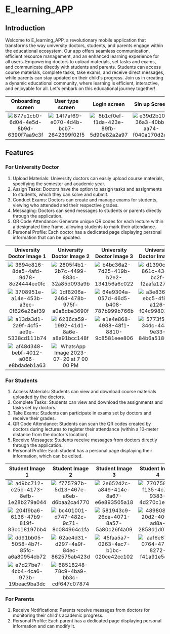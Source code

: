  # E_learning_APP

## Introduction

Welcome to E_learning_APP, a revolutionary mobile application that transforms the way university doctors, students, and parents engage within the educational ecosystem. Our app offers seamless communication, efficient resource management, and an enhanced learning experience for all users. Empowering doctors to upload materials, set tasks and exams, and communicate directly with students and parents. Students can access course materials, complete tasks, take exams, and receive direct messages, while parents can stay updated on their child's progress. Join us in creating a dynamic educational community, where learning is efficient, interactive, and enjoyable for all. Let's embark on this educational journey together!

| Onboarding screen | User type screen | Login screen | Sin up Screen|
|:--------------------:|:--------------------:|:--------------------:|:--------------------:|
| ![877e1cb0-6d04-4e5d-8b9d-6390f7aa9c3f](https://github.com/Mohamed-Ismail-Salah/e_learning/assets/109285951/bedf37cd-bb12-432b-83ce-d9b9888142ea) | ![14f7af69-e070-4d4b-bcb7-2642399f02f5](https://github.com/Mohamed-Ismail-Salah/e_learning/assets/109285951/de867cd0-0c5c-4f3a-85a6-6ecbd8c00576) | ![8b1cf0ef-f1da-423e-89fb-5d90e82a2a97](https://github.com/Mohamed-Ismail-Salah/e_learning/assets/109285951/0cc9e31d-b050-49b6-80df-478accca00f2) | ![e39d2b10-36a3-40bb-aa74-f040a170d2e7](https://github.com/Mohamed-Ismail-Salah/e_learning/assets/109285951/b141f1c6-62c0-407e-9377-7319b33cae80) |

## Features

### For University Doctor

1. Upload Materials: University doctors can easily upload course materials, specifying the semester and academic year.
2. Assign Tasks: Doctors have the option to assign tasks and assignments to students, which they can solve and submit.
3. Conduct Exams: Doctors can create and manage exams for students, viewing who attended and their respective grades.
4. Messaging: Doctors can send messages to students or parents directly through the application.
5. QR Code Attendance: Generate unique QR codes for each lecture within a designated time frame, allowing students to mark their attendance.
6. Personal Profile: Each doctor has a dedicated page displaying personal information that can be updated.

| University Doctor Image 1 | University Doctor Image 2 | University Doctor Image 3 | University Doctor Image 4 |
|:-------------------------:|:-------------------------:|:-------------------------:|:-------------------------:|
| ![3694c816-8de5-4afd-9d78-8e24444ee0fc](https://github.com/Mohamed-Ismail-Salah/e_learning/assets/109285951/7ee9cb3c-ef4a-4e86-8070-dbfdb4c42775) | ![2805f4b1-2b7c-4499-883c-32a85d093a9b](https://github.com/Mohamed-Ismail-Salah/e_learning/assets/109285951/85a7364b-3278-4684-8458-883c80a9ef08) | ![b4bc36a2-7d25-419b-b2e2-134156a6c022](https://github.com/Mohamed-Ismail-Salah/e_learning/assets/109285951/c912a618-1eaf-4497-acf5-918d62fc793c) | ![d1390ca2-861c-4340-bc2f-f2aafa127da7](https://github.com/Mohamed-Ismail-Salah/e_learning/assets/109285951/55b561f2-d8e9-43b3-9a29-0880ecb5ec85) |
| ![3708951e-a14e-453b-a3ec-0f626e26ef39](https://github.com/Mohamed-Ismail-Salah/e_learning/assets/109285951/bd2e46b1-6b89-450f-a473-77ccc7cc6721) | ![1df8206a-2464-478b-975f-a0a8dbe3690f](https://github.com/Mohamed-Ismail-Salah/e_learning/assets/109285951/aa813a93-f526-469a-871c-d1f8fe94a27e) | ![64e9304a-057d-46d5-b408-787b999b766b](https://github.com/Mohamed-Ismail-Salah/e_learning/assets/109285951/d16f4fc2-b391-40e4-b204-e94c4c03effa) | ![a3e836c8-ebc5-4f8d-a126-f04c99801a2e](https://github.com/Mohamed-Ismail-Salah/e_learning/assets/109285951/befa24f8-beab-4545-b3cd-286bbaacfe4c) |
| ![a13da3d1-2a9f-4cf5-ae9e-5338cd111b74](https://github.com/Mohamed-Ismail-Salah/e_learning/assets/109285951/3f5fc63e-aec0-42d9-886c-15482031a671) | ![6236ca59-1992-41d1-8a6e-a8a91bcc148f](https://github.com/Mohamed-Ismail-Salah/e_learning/assets/109285951/8fc2c252-2b87-42d7-b16a-6853a6e8cf62) | ![e1e4e868-4988-48f1-8810-9c8581eee806](https://github.com/Mohamed-Ismail-Salah/e_learning/assets/109285951/4dcf7f30-326a-4545-bf9c-64ff24c92873) | ![5773f581-34dc-4442-9e33-84b6a5186e47](https://github.com/Mohamed-Ismail-Salah/e_learning/assets/109285951/2f1baab8-a15f-407d-a8f2-8d46d5f13089) |
| ![af48d348-bebf-4012-a066-e8bdadeb1a63](https://github.com/Mohamed-Ismail-Salah/e_learning/assets/109285951/eb144c0e-358f-452e-a1d5-448b02bf0851) | ![WhatsApp Image 2023-07-20 at 7 00 00 PM](https://github.com/Mohamed-Ismail-Salah/e_learning/assets/109285951/ea60750d-4c48-4853-9f14-76ae9c35792d) | | |

### For Students

1. Access Materials: Students can view and download course materials uploaded by the doctors.
2. Complete Tasks: Students can view and download the assignments and tasks set by doctors.
3. Take Exams: Students can participate in exams set by doctors and receive their grades.
4. QR Code Attendance: Students can scan the QR codes created by doctors during lectures to register their attendance (within a 10-meter distance from the doctor's location).
5. Receive Messages: Students receive messages from doctors directly through the application.
6. Personal Profile: Each student has a personal page displaying their information, which can be edited.

| Student Image 1 | Student Image 2 | Student Image 3 | Student Image 4 |
|:---------------:|:---------------:|:---------------:|:---------------:|
| ![ad9bc712-c25b-4173-8efb-1e28b279a044](https://github.com/Mohamed-Ismail-Salah/e_learning/assets/109285951/34cc5f5a-9eea-4631-8983-f8f6693c0e09) | ![f775797b-5d13-467e-a6eb-d6baa2ca4770](https://github.com/Mohamed-Ismail-Salah/e_learning/assets/109285951/5656fb2d-8bf8-4929-a02d-c8314fe97a64) | ![2e652d2c-a849-414e-8a67-e6e893505a18](https://github.com/Mohamed-Ismail-Salah/e_learning/assets/109285951/cda96803-917f-4913-9df0-21fc6ac1c01d) | ![770758fe-f135-4c78-9383-4d270c1efb11](https://github.com/Mohamed-Ismail-Salah/e_learning/assets/109285951/ddf04625-e723-46f7-b4eb-943dd5ed4770) |
| ![204f9ba6-6136-47b9-819f-83cc18197bb4](https://github.com/Mohamed-Ismail-Salah/e_learning/assets/109285951/8d627e1e-e1a7-444e-b2a3-2123e75e41f7) | ![bc401001-d747-482c-9c71-8c084964c1fa](https://github.com/Mohamed-Ismail-Salah/e_learning/assets/109285951/e7162dd4-1617-4933-ba50-81c5402ee779) | ![581943c9-26ce-4071-8a57-5a80c26f4a09](https://github.com/Mohamed-Ismail-Salah/e_learning/assets/109285951/7afff33e-d083-46cb-bd21-820b0042ebbf) | ![4898087c-20d2-4001-ad8a-2858d1d07320](https://github.com/Mohamed-Ismail-Salah/e_learning/assets/109285951/5985777b-9fc2-4a21-9a31-6d0e2695015f) |
| ![dd91bb05-5058-4b7f-85fc-a6a80954cb72](https://github.com/Mohamed-Ismail-Salah/e_learning/assets/109285951/70676ef0-5a13-454d-87a4-b6c1bf06da8b) | ![62ae4d31-d297-4a9f-84ec-862575ab423d](https://github.com/Mohamed-Ismail-Salah/e_learning/assets/109285951/7117ba1f-f3b4-4e61-a23e-f37cf5baa5da) | ![45faa5a7-0263-4ac7-b1bc-020ce42cc102](https://github.com/Mohamed-Ismail-Salah/e_learning/assets/109285951/1b0ae3f0-189d-4e55-acb2-99d9ff600552) | ![aaf6e876-0764-4747-8272-f41a91e5e4f4](https://github.com/Mohamed-Ismail-Salah/e_learning/assets/109285951/a3fdb156-b214-433b-b4b0-5b252dd45eb5) |
| ![e7d27be7-4cb4-4ca6-973b-19beac9ba3dc](https://github.com/Mohamed-Ismail-Salah/e_learning/assets/109285951/1ef1b17e-e6f2-470e-b12e-ab0620e60841) | ![68518248-78c9-4ba9-bb3c-cdf647c07874](https://github.com/Mohamed-Ismail-Salah/e_learning/assets/109285951/728dbf11-a0cf-4327-ba93-d6d29328322c) |  
### For Parents

1. Receive Notifications: Parents receive messages from doctors for monitoring their child's academic progress.
2. Personal Profile: Each parent has a dedicated page displaying personal information and can modify it.
 
